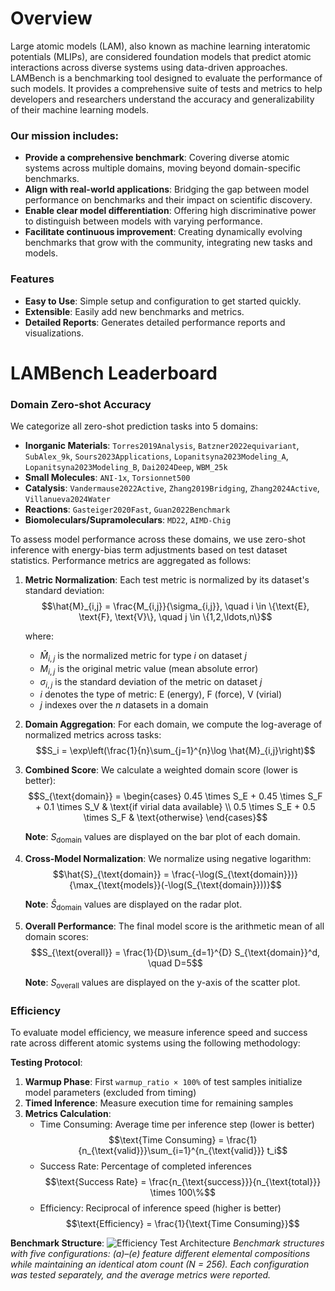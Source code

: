 # Overview

Large atomic models (LAM), also known as machine learning interatomic potentials (MLIPs), are considered foundation models that predict atomic interactions across diverse systems using data-driven approaches. LAMBench is a benchmarking tool designed to evaluate the performance of such models. It provides a comprehensive suite of tests and metrics to help developers and researchers understand the accuracy and generalizability of their machine learning models.
### Our mission includes:

- **Provide a comprehensive benchmark**: Covering diverse atomic systems across multiple domains, moving beyond domain-specific benchmarks.
- **Align with real-world applications**: Bridging the gap between model performance on benchmarks and their impact on scientific discovery.
- **Enable clear model differentiation**: Offering high discriminative power to distinguish between models with varying performance.
- **Facilitate continuous improvement**: Creating dynamically evolving benchmarks that grow with the community, integrating new tasks and models.

### Features
 - **Easy to Use**: Simple setup and configuration to get started quickly.
 - **Extensible**: Easily add new benchmarks and metrics.
 - **Detailed Reports**: Generates detailed performance reports and visualizations.

# LAMBench Leaderboard

### Domain Zero-shot Accuracy

We categorize all zero-shot prediction tasks into 5 domains:
- **Inorganic Materials**: `Torres2019Analysis`, `Batzner2022equivariant`, `SubAlex_9k`, `Sours2023Applications`, `Lopanitsyna2023Modeling_A`, `Lopanitsyna2023Modeling_B`, `Dai2024Deep`, `WBM_25k`
- **Small Molecules**: `ANI-1x`, `Torsionnet500`
- **Catalysis**: `Vandermause2022Active`, `Zhang2019Bridging`, `Zhang2024Active`, `Villanueva2024Water`
- **Reactions**: `Gasteiger2020Fast`, `Guan2022Benchmark`
- **Biomoleculars/Supramoleculars**: `MD22`, `AIMD-Chig`

To assess model performance across these domains, we use zero-shot inference with energy-bias term adjustments based on test dataset statistics. Performance metrics are aggregated as follows:
1. **Metric Normalization**: Each test metric is normalized by its dataset's standard deviation:
    $$\hat{M}_{i,j} = \frac{M_{i,j}}{\sigma_{i,j}}, \quad i \in \{\text{E}, \text{F}, \text{V}\}, \quad j \in \{1,2,\ldots,n\}$$

    where:
    - $\hat{M}_{i,j}$ is the normalized metric for type $i$ on dataset $j$
    - $M_{i,j}$ is the original metric value (mean absolute error)
    - $\sigma_{i,j}$ is the standard deviation of the metric on dataset $j$
    - $i$ denotes the type of metric: E (energy), F (force), V (virial)
    - $j$ indexes over the $n$ datasets in a domain


2. **Domain Aggregation**: For each domain, we compute the log-average of normalized metrics across tasks:
    $$S_i = \exp\left(\frac{1}{n}\sum_{j=1}^{n}\log \hat{M}_{i,j}\right)$$

3. **Combined Score**: We calculate a weighted domain score (lower is better):
    $$S_{\text{domain}} = \begin{cases}
    0.45 \times S_E + 0.45 \times S_F + 0.1 \times S_V & \text{if virial data available} \\
    0.5 \times S_E + 0.5 \times S_F & \text{otherwise}
    \end{cases}$$

    **Note**: $S_{\text{domain}}$ values are displayed on the bar plot of each domain.

4. **Cross-Model Normalization**: We normalize using negative logarithm:
    $$\hat{S}_{\text{domain}} = \frac{-\log(S_{\text{domain}})}{\max_{\text{models}}(-\log(S_{\text{domain}}))}$$

    **Note**: $\hat{S}_{\text{domain}}$ values are displayed on the radar plot.

5. **Overall Performance**: The final model score is the arithmetic mean of all domain scores:
    $$S_{\text{overall}} = \frac{1}{D}\sum_{d=1}^{D} S_{\text{domain}}^d, \quad D=5$$

    **Note**: $S_{\text{overall}}$ values are displayed on the y-axis of the scatter plot.

### Efficiency

To evaluate model efficiency, we measure inference speed and success rate across different atomic systems using the following methodology:

**Testing Protocol**:
1. **Warmup Phase**: First `warmup_ratio × 100%` of test samples initialize model parameters (excluded from timing)
2. **Timed Inference**: Measure execution time for remaining samples
3. **Metrics Calculation**:
   - Time Consuming: Average time per inference step (lower is better)
     $$\text{Time Consuming} = \frac{1}{n_{\text{valid}}}\sum_{i=1}^{n_{\text{valid}}} t_i$$
   - Success Rate: Percentage of completed inferences
     $$\text{Success Rate} = \frac{n_{\text{success}}}{n_{\text{total}}} \times 100\%$$
   - Efficiency: Reciprocal of inference speed (higher is better)
     $$\text{Efficiency} = \frac{1}{\text{Time Consuming}}$$


**Benchmark Structure**:
![Efficiency Test Architecture](image/structures_efficiency.png)
*Benchmark structures with five configurations: (a)–(e) feature different elemental compositions while maintaining an identical atom count (N = 256). Each configuration was tested separately, and the average metrics were reported.*
